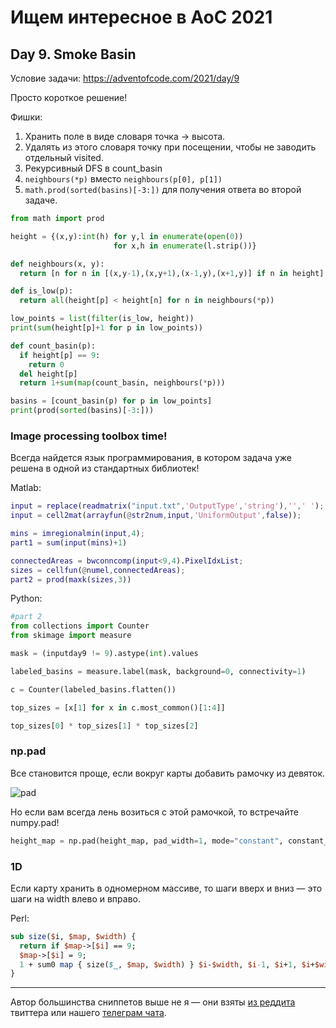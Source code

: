 # Ищем интересное в AoC 2021 

## Day 9. Smoke Basin

Условие задачи: https://adventofcode.com/2021/day/9

Просто короткое решение!

Фишки: 

1. Хранить поле в виде словаря точка → высота.
2. Удалять из этого словаря точку при посещении, чтобы не заводить отдельный visited.
3. Рекурсивный DFS в count_basin
4. `neighbours(*p)` вместо `neighbours(p[0], p[1])` 
5. `math.prod(sorted(basins)[-3:])` для получения ответа во второй задаче.

```python
from math import prod

height = {(x,y):int(h) for y,l in enumerate(open(0))
                       for x,h in enumerate(l.strip())}

def neighbours(x, y):
  return [n for n in [(x,y-1),(x,y+1),(x-1,y),(x+1,y)] if n in height]

def is_low(p):
  return all(height[p] < height[n] for n in neighbours(*p))

low_points = list(filter(is_low, height))
print(sum(height[p]+1 for p in low_points))

def count_basin(p):
  if height[p] == 9: 
    return 0 
  del height[p]
  return 1+sum(map(count_basin, neighbours(*p)))

basins = [count_basin(p) for p in low_points]
print(prod(sorted(basins)[-3:]))
```


### Image processing toolbox time!

Всегда найдется язык программирования, в котором задача уже решена в одной из стандартных библиотек!

Matlab:
```matlab
input = replace(readmatrix("input.txt",'OutputType','string'),'',' ');
input = cell2mat(arrayfun(@str2num,input,'UniformOutput',false));

mins = imregionalmin(input,4);
part1 = sum(input(mins)+1)

connectedAreas = bwconncomp(input<9,4).PixelIdxList;
sizes = cellfun(@numel,connectedAreas);
part2 = prod(maxk(sizes,3))
```

Python:
```python
#part 2
from collections import Counter
from skimage import measure

mask = (inputday9 != 9).astype(int).values

labeled_basins = measure.label(mask, background=0, connectivity=1)

c = Counter(labeled_basins.flatten())

top_sizes = [x[1] for x in c.most_common()[1:4]]

top_sizes[0] * top_sizes[1] * top_sizes[2]

```

### np.pad

Все становится проще, если вокруг карты добавить рамочку из девяток. 

![pad](https://i.redd.it/67nu5wfl6i481.png)

Но если вам всегда лень возиться с этой рамочкой, то встречайте numpy.pad!

```python
height_map = np.pad(height_map, pad_width=1, mode="constant", constant_values=9)
```

### 1D

Если карту хранить в одномерном массиве, то шаги вверх и вниз — это шаги на width влево и вправо.

Perl:

```perl
sub size($i, $map, $width) {
  return if $map->[$i] == 9;
  $map->[$i] = 9;
  1 + sum0 map { size($_, $map, $width) } $i-$width, $i-1, $i+1, $i+$width;
}
```


---
Автор большинства сниппетов выше не я — они взяты [из реддита](https://www.reddit.com/r/adventofcode/) твиттера или нашего [телеграм чата](https://t.me/konturAoC2021_chat).
